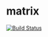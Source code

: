 # matrix

[![Build Status](https://travis-ci.org/BURNINGTIGER/matrix.svg?branch=master)](https://travis-ci.org/BURNINGTIGER/Tree)


